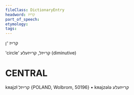 ```yaml
---
fileClass: DictionaryEntry
headword: קרײַז
part_of_speech: 
etymology: 
tags: 
---
```

קרײַז
־ן

'circle'
קרײַזל, קרײַזעלע
(diminutive)

CENTRAL
========

kʀajzɫ קרײַזל {POLAND, Wolbrom, 50196}
	•	kʀajzələ קרײַזעלע
